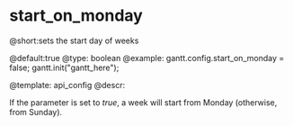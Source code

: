 start_on_monday
=============

@short:sets the start day of weeks
	
@default:true
@type: boolean
@example:
gantt.config.start_on_monday = false;
gantt.init("gantt_here");

@template:	api_config
@descr:

If the parameter is set to <i>true</i>, a week will start from Monday (otherwise, from Sunday).
